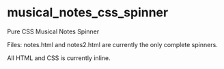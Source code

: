 # musical_notes_css_spinner
Pure CSS Musical Notes Spinner

Files: notes.html and notes2.html are currently the only complete spinners.
  
All HTML and CSS is currently inline.